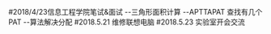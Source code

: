 #2018/4/23信息工程学院笔试&面试
--三角形面积计算
--APTTAPAT 查找有几个PAT
--算法解决分配
#2018.5.21 维修联想电脑
#2018.5.23 实验室开会交流



